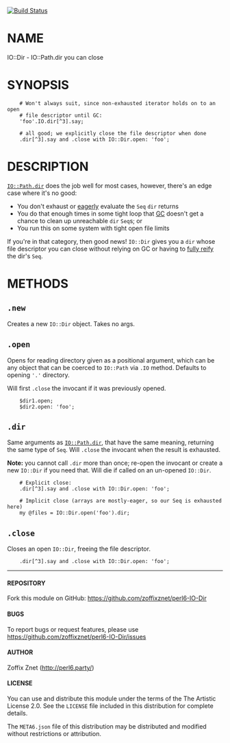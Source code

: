 [![Build Status](https://travis-ci.org/zoffixznet/perl6-IO-Dir.svg)](https://travis-ci.org/zoffixznet/perl6-IO-Dir)

# NAME

IO::Dir - IO::Path.dir you can close

# SYNOPSIS

```perl6
    # Won't always suit, since non-exhausted iterator holds on to an open
    # file descriptor until GC:
    'foo'.IO.dir[^3].say;

    # all good; we explicitly close the file descriptor when done
    .dir[^3].say and .close with IO::Dir.open: 'foo';
```

# DESCRIPTION

[`IO::Path.dir`](https://docs.perl6.org/routine/dir) does the job well for
most cases, however, there's an edge case where it's no good:

- You don't exhaust or [eagerly](https://docs.perl6.org/routine/eager)
    evaluate the `Seq` `dir` returns
- You do that enough times in some tight loop that
[GC](https://en.wikipedia.org/wiki/Garbage_collection_(computer_science))
doesn't get a chance to clean up unreachable `dir` `Seq`s; or
- You run this on some system with tight open file limits

If you're in that category, then good news! `IO::Dir` gives you a `dir` whose
file descriptor you can close without relying on GC or having to [fully
reify](https://docs.perl6.org/language/glossary#index-entry-Reify)
the dir's `Seq`.

# METHODS

## `.new`

Creates a new `IO::Dir` object. Takes no args.

## `.open`

Opens for reading directory given as a positional argument, which can be
any object that can be coerced to `IO::Path` via `.IO` method. Defaults to
opening `'.'` directory.

Will first `.close` the invocant if it was previously opened.

```perl6
    $dir1.open;
    $dir2.open: 'foo';
```

## `.dir`

Same arguments as
[`IO::Path.dir`](https://docs.perl6.org/routine/dir), that have the same
meaning, returning the same type of `Seq`. Will `.close` the invocant when
the result is exhausted.

**Note:** you cannot call `.dir` more than once; re-open the
invocant or create a new `IO::Dir` if you need that. Will die if called on
an un-opened `IO::Dir`.

```perl6
    # Explicit close:
    .dir[^3].say and .close with IO::Dir.open: 'foo';

    # Implicit close (arrays are mostly-eager, so our Seq is exhausted here)
    my @files = IO::Dir.open('foo').dir;
```

## `.close`

Closes an open `IO::Dir`, freeing the file descriptor.

```perl6
    .dir[^3].say and .close with IO::Dir.open: 'foo';
```

----

#### REPOSITORY

Fork this module on GitHub:
https://github.com/zoffixznet/perl6-IO-Dir

#### BUGS

To report bugs or request features, please use
https://github.com/zoffixznet/perl6-IO-Dir/issues

#### AUTHOR

Zoffix Znet (http://perl6.party/)

#### LICENSE

You can use and distribute this module under the terms of the
The Artistic License 2.0. See the `LICENSE` file included in this
distribution for complete details.

The `META6.json` file of this distribution may be distributed and modified
without restrictions or attribution.
